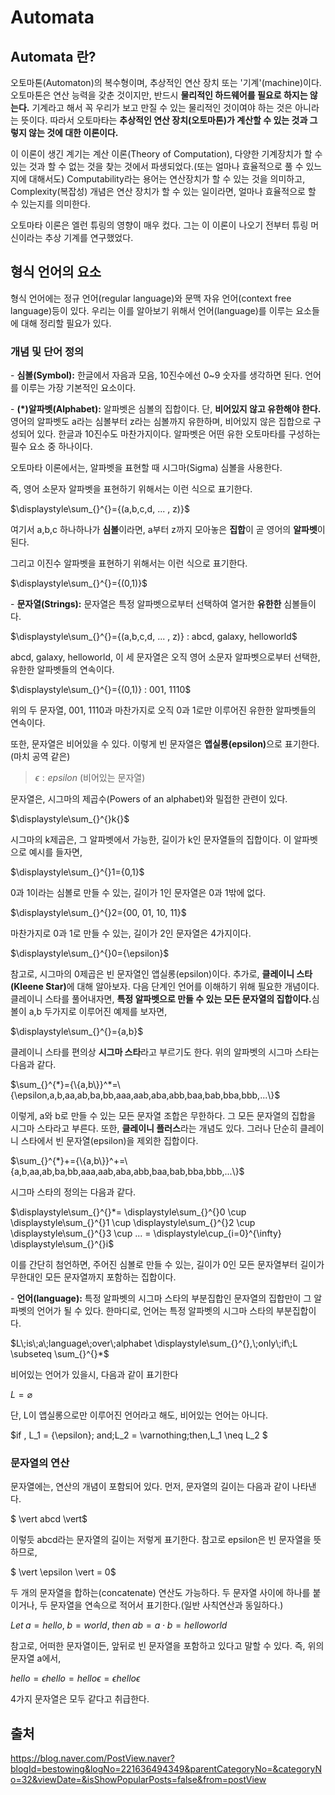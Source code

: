 # Automata

## Automata 란?

<p> 오토마톤(Automaton)의 복수형이며, 추상적인 연산 장치 또는 '기계'(machine)이다. 오토마톤은 연산 능력을 갖춘 것이지만, 반드시 <b>물리적인 하드웨어를 필요로 하지는 않는다.</b> 기계라고 해서 꼭 우리가 보고 만질 수 있는 물리적인 것이여야 하는 것은 아니라는 뜻이다. 따라서 오토마타는 <b>추상적인 연산 장치(오토마톤)가 계산할 수 있는 것과 그렇지 않는 것에 대한 이론이다.</b></p>
 
<p> 이 이론이 생긴 계기는 계산 이론(Theory of Computation), 다양한 기계장치가 할 수 있는 것과 할 수 없는 것을 찾는 것에서 파생되었다.(또는 얼마나 효율적으로 풀 수 있느지에 대해서도) Computability라는 용어는 연산장치가 할 수 있는 것을 의미하고, Complexity(복잡성) 개념은 연산 장치가 할 수 있는 일이라면, 얼마나 효율적으로 할 수 있는지를 의미한다.</p>
 
<p> 오토마타 이론은 엘런 튜링의 영향이 매우 컸다. 그는 이 이론이 나오기 전부터 튜링 머신이라는 추상 기계를 연구했었다.</p>


## 형식 언어의 요소

<p> 형식 언어에는 정규 언어(regular language)와 문맥 자유 언어(context free language)등이 있다. 우리는 이를 알아보기 위해서 언어(language)를 이루는 요소들에 대해 정리할 필요가 있다.

### 개념 및 단어 정의

<p> - <b>심볼(Symbol):</b> 한글에서 자음과 모음, 10진수에선 0~9 숫자를 생각하면 된다. 언어를 이루는 가장 기본적인 요소이다.

<p> - <b>(*)알파벳(Alphabet):</b> 알파벳은 심볼의 집합이다. 단, <b>비어있지 않고 유한해야 한다.</b> 영어의 알파벳도 a라는 심볼부터 z라는 심볼까지 유한하며, 비어있지 않은 집합으로 구성되어 있다. 한글과 10진수도 마찬가지이다. 알파벳은 어떤 유한 오토마타를 구성하는 필수 요소 중 하나이다.</p>

<p> 오토마타 이론에서는, 알파벳을 표현할 때 시그마(Sigma) 심볼을 사용한다.</p>

<p> 즉, 영어 소문자 알파벳을 표현하기 위해서는 이런 식으로 표기한다.</p>
<p></p>

$\displaystyle\sum_{}^{}={(a,b,c,d, ... , z)}$

<p> 여기서 a,b,c 하나하나가 <b>심볼</b>이라면, a부터 z까지 모아놓은 <b>집합</b>이 곧 영어의 <b>알파벳</b>이 된다.</p>

<p>그리고 이진수 알파벳을 표현하기 위해서는 이런 식으로 표기한다.</p>
<p></p>

$\displaystyle\sum_{}^{}={(0,1)}$

<p> - <b> 문자열(Strings):</b> 문자열은 특정 알파벳으로부터 선택하여 열거한 <b>유한한</b> 심볼들이다.
<p></p>

$\displaystyle\sum_{}^{}={(a,b,c,d, ... , z)} : abcd, galaxy, helloworld$

<p> abcd, galaxy, helloworld, 이 세 문자열은 오직 영어 소문자 알파벳으로부터 선택한, 유한한 알파벳들의 연속이다.</p>
<p></p>

$\displaystyle\sum_{}^{}={(0,1)} : 001, 1110$

<p> 위의 두 문자열, 001, 1110과 마찬가지로 오직 0과 1로만 이루어진 유한한 알파벳들의 연속이다.</p>
<p> 또한, 문자열은 비어있을 수 있다. 이렇게 빈 문자열은 <b>앱실롱(epsilon)</b>으로 표기한다.(마치 공역 같은)</p>

> $\epsilon : epsilon$ (비어있는 문자열)

<p> 문자열은, 시그마의 제곱수(Powers of an alphabet)와 밀접한 관련이 있다.</p>

$\displaystyle\sum_{}^{}k{}$

<p> 시그마의 k제곱은, 그 알파벳에서 가능한, 길이가 k인 문자열들의 집합이다. 이 알파벳으로 예시를 들자면,</p>

$\displaystyle\sum_{}^{}1={0,1}$

<p> 0과 1이라는 심볼로 만들 수 있는, 길이가 1인 문자열은 0과 1밖에 없다.</p>

$\displaystyle\sum_{}^{}2={00, 01, 10, 11}$

<p> 마찬가지로 0과 1로 만들 수 있는, 길이가 2인 문자열은 4가지이다. </p>

$\displaystyle\sum_{}^{}0={\epsilon}$

<p> 참고로, 시그마의 0제곱은 빈 문자열인 앱실롱(epsilon)이다. 추가로, <b>클레이니 스타(Kleene Star)</b>에 대해 알아보자. 다음 단계인 언어를 이해하기 위해 필요한 개념이다. 클레이니 스타를 풀어내자면, <b>특정 알파벳으로 만들 수 있는 모든 문자열의 집합이다.</b>심볼이 a,b 두가지로 이루어진 예제를 보자면,</p>

$\displaystyle\sum_{}^{}={a,b}$

<p> 클레이니 스타를 편의상 <b>시그마 스타</b>라고 부르기도 한다. 위의 알파벳의 시그마 스타는 다음과 같다.</p>

$\sum_{}^{*}={\{a,b\}}^*=\{\epsilon,a,b,aa,ab,ba,bb,aaa,aab,aba,abb,baa,bab,bba,bbb,...\}$

<p>이렇게, a와 b로 만들 수 있는 모든 문자열 조합은 무한하다. 그 모든 문자열의 집합을 시그마 스타라고 부른다. 또한, <b>클레이니 플러스</b>라는 개념도 있다. 그러나 단순히 클레이니 스타에서 빈 문자열(epsilon)을 제외한 집합이다.</p>

$\sum_{}^{*}+={\{a,b\}}^+=\{a,b,aa,ab,ba,bb,aaa,aab,aba,abb,baa,bab,bba,bbb,...\}$

<p> 시그마 스타의 정의는 다음과 같다.</p>

$\displaystyle\sum_{}^{}*= \displaystyle\sum_{}^{}0 \cup \displaystyle\sum_{}^{}1 \cup \displaystyle\sum_{}^{}2 \cup \displaystyle\sum_{}^{}3 \cup ... = \displaystyle\cup_{i=0}^{\infty} \displaystyle\sum_{}^{}i$

<p> 이를 간단히 첨언하면, 주어진 심볼로 만들 수 있는, 길이가 0인 모든 문자열부터 길이가 무한대인 모든 문자열까지 포함하는 집합이다.</p>

<p> - <b>언어(language):</b> 특정 알파벳의 시그마 스타의 부분집합인 문자열의 집합만이 그 알파벳의 언어가 될 수 있다. 한마디로, 언어는 특정 알파벳의 시그마 스타의 부분집합이다.</p>

$L\;is\;a\;language\;over\;alphabet \displaystyle\sum_{}^{},\;only\;if\;L \subseteq \sum_{}^{}*$

<p> 비어있는 언어가 있을시, 다음과 같이 표기한다</p>

$L = \varnothing$

<p> 단, L이 앱실롱으로만 이루어진 언어라고 해도, 비어있는 언어는 아니다.</p>

$if \, L_1 = \{\epsilon\}\; and\;L_2 = \varnothing\;then\,L_1 \neq L_2 $

### 문자열의 연산

<p> 문자열에는, 연산의 개념이 포함되어 있다. 먼저, 문자열의 길이는 다음과 같이 나타낸다.</p>

$ \vert abcd \vert$

<p> 이렇듯 abcd라는 문자열의 길이는 저렇게 표기한다. 참고로 epsilon은 빈 문자열을 뜻하므로,<p>

$ \vert \epsilon \vert = 0$

<p> 두 개의 문자열을 합하는(concatenate) 연산도 가능하다. 두 문자열 사이에 하나를 붙이거나, 두 문자열을 연속으로 적어서 표기한다.(일반 사칙연산과 동일하다.)</p>

$Let\;a = hello,\;b = world, \; then \; ab = a\cdot b = helloworld$

<p> 참고로, 어떠한 문자열이든, 앞뒤로 빈 문자열을 포함하고 있다고 말할 수 있다. 즉, 위의 문자열 a에서,<p>

$hello = \epsilon hello = hello\epsilon = \epsilon hello \epsilon$

<p> 4가지 문자열은 모두 같다고 취급한다.</p>



## 출처
https://blog.naver.com/PostView.naver?blogId=bestowing&logNo=221636494349&parentCategoryNo=&categoryNo=32&viewDate=&isShowPopularPosts=false&from=postView